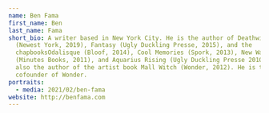 ```yaml
---
name: Ben Fama
first_name: Ben
last_name: Fama
short_bio: A writer based in New York City. He is the author of Deathwish
  (Newest York, 2019), Fantasy (Ugly Duckling Presse, 2015), and the
  chapbooksOdalisque (Bloof, 2014), Cool Memories (Spork, 2013), New Waves
  (Minutes Books, 2011), and Aquarius Rising (Ugly Duckling Presse 2010). He is
  also the author of the artist book Mall Witch (Wonder, 2012). He is the
  cofounder of Wonder.
portraits:
  - media: 2021/02/ben-fama
website: http://benfama.com
---
```

